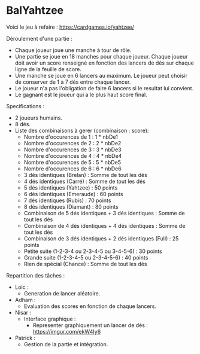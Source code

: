 # BalYahtzee

Voici le jeu à refaire : https://cardgames.io/yahtzee/

Déroulement d'une partie :
- Chaque joueur joue une manche à tour de rôle.
- Une partie se joue en 18 manches pour chaque joueur. Chaque joueur doit avoir un score renseigné en fonction des lancers de dés sur chaque ligne de la feuille de score.
- Une manche se joue en 6 lancers au maximum. Le joueur peut choisir de conserver de 1 à 7 dés entre chaque lancer.
- Le joueur n'a pas l'obligation de faire 6 lancers si le resultat lui convient.
- Le gagnant est le joueur qui a le plus haut score final.

Specifications :
- 2 joueurs humains.
- 8 dés.
- Liste des combinaisons à gerer (combinaison : score):
  - Nombre d'occurences de 1 : 1 * nbDe1
  - Nombre d'occurences de 2 : 2 * nbDe2
  - Nombre d'occurences de 3 : 3 * nbDe3
  - Nombre d'occurences de 4 : 4 * nbDe4
  - Nombre d'occurences de 5 : 5 * nbDe5
  - Nombre d'occurences de 6 : 6 * nbDe6
  - 3 dés identiques (Brelan) : Somme de tout les dés
  - 4 dés identiques (Carré) : Somme de tout les dés
  - 5 dés identiques (Yahtzee) : 50 points
  - 6 dés identiques (Emeraude) : 60 points
  - 7 dés identiques (Rubis) : 70 points
  - 8 dés identiques (Diamant) : 80 points
  - Combinaison de 5 dés identiques + 3 dés identiques : Somme de tout les dés
  - Combinaison de 4 dés identiques + 4 dés identiques : Somme de tout les dés
  - Combinaison de 3 dés identiques + 2 dés identiques (Full) : 25 points
  - Petite suite (1-2-3-4 ou 2-3-4-5 ou 3-4-5-6) : 30 points
  - Grande suite (1-2-3-4-5 ou 2-3-4-5-6) : 40 points
  - Rien de spécial (Chance) : Somme de tout les dés

Repartition des tâches :
- Loic :
  - Generation de lancer aléatoire.
- Adham :
  - Evaluation des scores en fonction de chaque lancers.
- Nisar :
  - Interface graphique :
    - Representer graphiquement un lancer de dés : https://imgur.com/ekW4Iy6
- Patrick :
  - Gestion de la partie et intégration.
